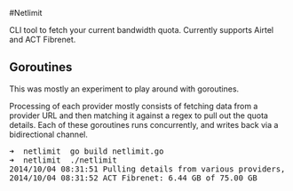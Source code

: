 #Netlimit

CLI tool to fetch your current bandwidth quota. Currently supports Airtel and ACT Fibrenet. 

## Goroutines

This was mostly an experiment to play around with goroutines. 

Processing of each provider mostly consists of fetching data from a provider URL and then matching it against a regex to pull out the quota details. Each of these goroutines runs concurrently, and writes back via a bidirectional channel. 

<pre>
➜  netlimit  go build netlimit.go
➜  netlimit  ./netlimit
2014/10/04 08:31:51 Pulling details from various providers, this may take a minute.
2014/10/04 08:31:52 ACT Fibrenet: 6.44 GB of 75.00&nbsp;GB
</pre>